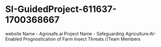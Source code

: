 # SI-GuidedProject-611637-1700368667
website Name - Agrosafe.ai
Project Name - Safeguarding Agriculture:AI-Enabled Prognostication of Farm Insect Threats
//Team Members
